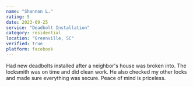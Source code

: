 ```yaml
---
name: "Shannon L."
rating: 5
date: 2023-09-25
service: "Deadbolt Installation"
category: residential
location: "Greenville, SC"
verified: true
platform: facebook
---
```


Had new deadbolts installed after a neighbor's house was broken into. The locksmith was on time and did clean work. He also checked my other locks and made sure everything was secure. Peace of mind is priceless.
